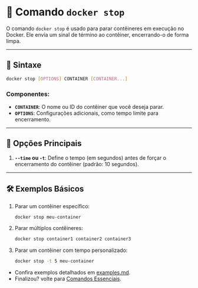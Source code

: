 # 🐳 Comando `docker stop`

O comando `docker stop` é usado para parar contêineres em execução no Docker. Ele envia um sinal de término ao contêiner, encerrando-o de forma limpa.

---

## 📌 Sintaxe
```bash
docker stop [OPTIONS] CONTAINER [CONTAINER...]
```

### Componentes:
- **`CONTAINER`**: O nome ou ID do contêiner que você deseja parar.
- **`OPTIONS`**: Configurações adicionais, como tempo limite para encerramento.

---

## 🚀 Opções Principais
1. **`--time` ou `-t`**: Define o tempo (em segundos) antes de forçar o encerramento do contêiner (padrão: 10 segundos).

---

## 🛠️ Exemplos Básicos
1. Parar um contêiner específico:
   ```bash
   docker stop meu-container
   ```

2. Parar múltiplos contêineres:
   ```bash
   docker stop container1 container2 container3
   ```

3. Parar um contêiner com tempo personalizado:
   ```bash
   docker stop -t 5 meu-container
   ```

- Confira exemplos detalhados em [examples.md](./examples.md).
- Finalizou? volte para [Comandos Essenciais](../README.md).
